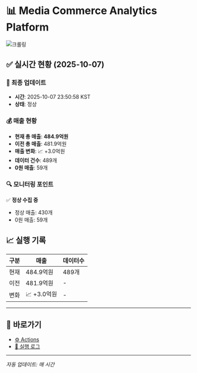 # 📊 Media Commerce Analytics Platform

![크롤링](https://img.shields.io/badge/크롤링-정상-green)

## ✅ 실시간 현황 (2025-10-07)

### 📍 최종 업데이트
- **시간**: 2025-10-07 23:50:58 KST
- **상태**: 정상

### 💰 매출 현황
- **현재 총 매출**: **484.9억원**
- **이전 총 매출**: 481.9억원
- **매출 변화**: 📈 +3.0억원
- **데이터 건수**: 489개
- **0원 매출**: 59개

### 🔍 모니터링 포인트

✅ **정상 수집 중**
- 정상 매출: 430개
- 0원 매출: 59개


## 📈 실행 기록

| 구분 | 매출 | 데이터수 |
|------|------|----------|
| 현재 | 484.9억원 | 489개 |
| 이전 | 481.9억원 | - |
| 변화 | 📈 +3.0억원 | - |

---

## 🔗 바로가기

- [⚙️ Actions](../../actions)
- [📝 실행 로그](../../actions/workflows/daily_scraping.yml)

---

*자동 업데이트: 매 시간*
